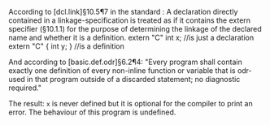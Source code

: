 According to [dcl.link]§10.5¶7 in the standard : A declaration directly contained in a linkage-specification is treated as if it contains the extern specifier (§10.1.1) for the purpose of determining the linkage of the declared name and whether it is a definition.
    extern "C" int x; //is just a declaration
    extern "C" { int y; } //is a definition

And according to  [basic.def.odr]§6.2¶4: "Every program shall contain exactly one definition of every non-inline function or variable that is odr-used in that program outside of a discarded statement; no diagnostic required."

The result: `x` is never defined but it is optional for the compiler to print an error. The behaviour of this program is undefined.
